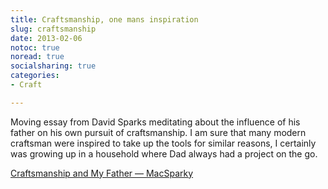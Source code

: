 ```yaml
---
title: Craftsmanship, one mans inspiration
slug: craftsmanship
date: 2013-02-06
notoc: true
noread: true
socialsharing: true
categories: 
- Craft

---
```

Moving essay from David Sparks meditating about the influence of his father on his own pursuit of craftsmanship. I am sure that many modern craftsman were inspired to take up the tools for similar reasons, I certainly was growing up in a household where Dad always had a project on the go.

[Craftsmanship and My Father &#x2014; MacSparky](http://macsparky.com/blog/2013/1/craftsmanship-and-my-father)